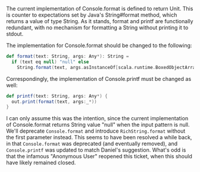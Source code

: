 The current implementation of Console.format is defined to return Unit.  This is counter to expectations set by Java's String#format method, which returns a value of type String.  As it stands, format and printf are functionally redundant, with no mechanism for formatting a String without printing it to stdout.

The implementation for Console.format should be changed to the following:

```scala
def format(text: String, args: Any*): String =
  if (text eq null) "null" else
    String.format(text, args.asInstanceOf[scala.runtime.BoxedObjectArray].unbox(args.getClass).asInstanceOf[Array[Object]])
```

Correspondingly, the implementation of Console.printf must be changed as well:

```scala
def printf(text: String, args: Any*) {
  out.print(format(text, args:_*))
}
```

I can only assume this was the intention, since the current implementation of Console.format returns String value "null" when the input pattern is null.
We'll deprecate `Console.format` and introduce `RichString.format` without the first parameter instead.
This seems to have been resolved a while back, in that `Console.format` was deprecated (and eventually removed), and `Console.printf` was updated to match Daniel's suggestion. What's odd is that the infamous "Anonymous User" reopened this ticket, when this should have likely remained closed.
